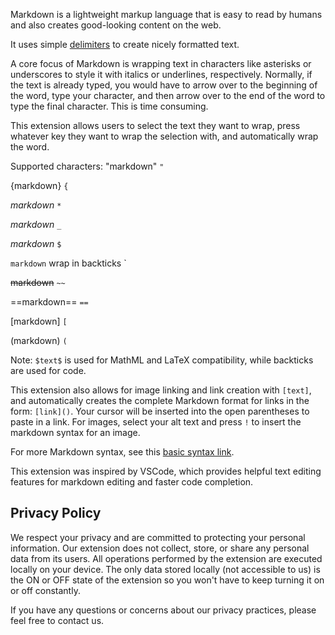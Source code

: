 Markdown is a lightweight markup language that is easy to read by humans and also creates good-looking content on the web.

It uses simple [delimiters](https://www.markdownguide.org/cheat-sheet/) to create nicely formatted text.

A core focus of Markdown is wrapping text in characters like asterisks or underscores to style it with italics or underlines, respectively. Normally, if the text is already typed, you would have to arrow over to the beginning of the word, type your character, and then arrow over to the end of the word to type the final character. This is time consuming.

This extension allows users to select the text they want to wrap, press whatever key they want to wrap the selection with, and automatically wrap the word.

Supported characters:
"markdown" `"`

{markdown} `{`

*markdown* `*`

_markdown_ `_`
 
$markdown$ `$`

`markdown` wrap in backticks `

~~markdown~~ `~~`

==markdown== `==`

[markdown] `[`

(markdown) `(`

Note: `$text$` is used for MathML and LaTeX compatibility, while backticks are used for code.

This extension also allows for image linking and link creation with `[text]`, and automatically creates the complete Markdown format for links in the form: `[link]()`. Your cursor will be inserted into the open parentheses to paste in a link. For images, select your alt text and press  `!` to insert the markdown syntax for an image.

For more Markdown syntax, see this [basic syntax link](https://www.markdownguide.org/basic-syntax/).

This extension was inspired by VSCode, which provides helpful text editing features for markdown editing and faster code completion.

## Privacy Policy
We respect your privacy and are committed to protecting your personal information. Our extension does not collect, store, or share any personal data from its users. All operations performed by the extension are executed locally on your device. The only data stored locally (not accessible to us) is the ON or OFF state of the extension so you won't have to keep turning it on or off constantly.

If you have any questions or concerns about our privacy practices, please feel free to contact us.

